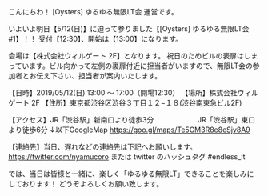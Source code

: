 こんにちわ！ [Oysters] ゆるゆる無限LT会 運営です。

いよいよ明日【5/12(日)】に迫って参りました【[Oysters] ゆるゆる無限LT会 #1】！！
受付【12:30】、開始は【13:00】になります。

会場は【株式会社ウィルゲート 2F】となります。
祝日のためビルの表扉はしまっています。ビル向かって左側の裏扉付近に担当者がいますので、無限LT会の参加者とお伝え下さい、担当者が案内いたします。

【日時】2019/05/12(日) 13:00 ～ 17:00（開場12:30）
【場所】株式会社ウィルゲート 2F
【住所】東京都渋谷区渋谷３丁目１２−１８(渋谷南東急ビル2F)

【アクセス】JR「渋谷駅」新南口より徒歩3分
　　　　　　JR「渋谷駅」東口より徒歩6分
↓以下GoogleMap
https://goo.gl/maps/Te5GM3R8e8eSjv8A9

【連絡先】当日、遅れなどの連絡先は下記へお願いします。
https://twitter.com/nyamucoro
または twitter のハッシュタグ
#endless_lt

では、当日は皆様と一緒に、楽しく「ゆるゆる無限LT」できることを楽しみにしております！
どうぞよろしくお願い致します。
